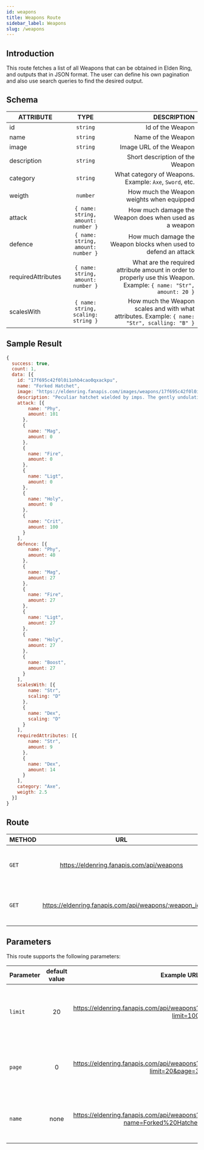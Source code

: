 ```yaml
---
id: weapons
title: Weapons Route
sidebar_label: Weapons
slug: /weapons
---
```


## Introduction

This route fetches a list of all Weapons that can be obtained in Elden Ring, and outputs that in JSON format. The user can define his own pagination and also use search queries to find the desired output.

## Schema

| ATTRIBUTE        |      TYPE      |   DESCRIPTION |
| ------------- | :-----------: | -----: |
| id         | `string` | Id of the Weapon |
| name         | `string` | Name of the Weapon |
| image         | `string` | Image URL of the Weapon |
| description         | `string` | Short description of the Weapon |
| category         | `string` | What category of Weapons. Example: `Axe`, `Sword`, etc. |
| weigth         | `number` | How much the Weapon weights when equipped |
| attack         | `{ name: string, amount: number }` | How much damage the Weapon does when used as a weapon  |
| defence         | `{ name: string, amount: number }` | How much damage the Weapon blocks when used to defend an attack  |
| requiredAttributes         | `{ name: string, amount: number }` | What are the required attribute amount in order to properly use this Weapon. Example: `{ name: "Str", amount: 20 }`  |
| scalesWith         | `{ name: string, scaling: string }` | How much the Weapon scales and with what attributes. Example: `{ name: "Str", scalling: "B" }`  |

## Sample Result

```javascript
{
  success: true,
  count: 1,
  data: [{
    id: "17f695c42f0l0i1ohb4cao0qxackpu",
    name: "Forked Hatchet",
    image: "https://eldenring.fanapis.com/images/weapons/17f695c42f0l0i1ohb4cao0qxackpu.png",
    description: "Peculiar hatchet wielded by imps. The gently undulating forked blade is known as an imps tongue and causes blood loss",
    attack: [{
        name: "Phy",
        amount: 101
      },
      {
        name: "Mag",
        amount: 0
      },
      {
        name: "Fire",
        amount: 0
      },
      {
        name: "Ligt",
        amount: 0
      },
      {
        name: "Holy",
        amount: 0
      },
      {
        name: "Crit",
        amount: 100
      }
    ],
    defence: [{
        name: "Phy",
        amount: 40
      },
      {
        name: "Mag",
        amount: 27
      },
      {
        name: "Fire",
        amount: 27
      },
      {
        name: "Ligt",
        amount: 27
      },
      {
        name: "Holy",
        amount: 27
      },
      {
        name: "Boost",
        amount: 27
      }
    ],
    scalesWith: [{
        name: "Str",
        scaling: "D"
      },
      {
        name: "Dex",
        scaling: "D"
      }
    ],
    requiredAttributes: [{
        name: "Str",
        amount: 9
      },
      {
        name: "Dex",
        amount: 14
      }
    ],
    category: "Axe",
    weigth: 2.5
  }]
}
```

## Route

| METHOD        |      URL      |   DESCRIPTION |
| ------------- | :-----------: | -----: |
| `GET`         | <https://eldenring.fanapis.com/api/weapons> | This route retrieves a list of all the weapons of **Elden Ring**. |
| `GET`         | <https://eldenring.fanapis.com/api/weapons/:weapon_id> | This route retrieves one **Elden Ring** weapon using its ID. |

## Parameters

This route supports the following parameters:

| Parameter        |      default value      | Example URL |  DESCRIPTION |
| ------------- | :-----------: | -----: |  -----: |
| `limit`        | 20 | <https://eldenring.fanapis.com/api/weapons?limit=100> | This parameter is used to set the maximum amount of items in the response |
| `page`         | 0 | <https://eldenring.fanapis.com/api/weapons?limit=20&page=3> | This parameter is used no navigate between pages of results |
| `name`         | none | <https://eldenring.fanapis.com/api/weapons?name=Forked%20Hatchet>  | This parameter is used to search for fields by their names |
